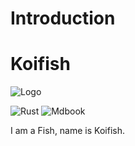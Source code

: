 # Introduction

# Koifish

![Logo](./favicon.png) 

![Rust](https://github.com/trisasnava/koifish/workflows/Rust/badge.svg)
![Mdbook](https://github.com/trisasnava/koifish/workflows/Mdbook/badge.svg)

I am a Fish, name is Koifish.

